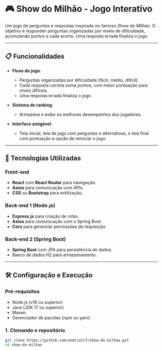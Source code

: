 # 🎮 Show do Milhão - Jogo Interativo

Um jogo de perguntas e respostas inspirado no famoso *Show do Milhão*. O objetivo é responder perguntas organizadas por níveis de dificuldade, acumulando pontos a cada acerto. Uma resposta errada finaliza o jogo.

---

## 📋 Funcionalidades

- **Fluxo do jogo**:
  - Perguntas organizadas por dificuldade (fácil, médio, difícil).
  - Cada resposta correta soma pontos, com maior pontuação para níveis difíceis.
  - Uma resposta errada finaliza o jogo.

- **Sistema de ranking**:
  - Armazena e exibe os melhores desempenhos dos jogadores.

- **Interface amigável**:
  - Tela inicial, tela de jogo com perguntas e alternativas, e tela final com pontuação e opção de reiniciar o jogo.

---

## 🚀 Tecnologias Utilizadas

### **Front-end**
- **React** com **React Router** para navegação.
- **Axios** para comunicação com APIs.
- **CSS** ou **Bootstrap** para estilização.

### **Back-end 1 (Node.js)**
- **Express.js** para criação de rotas.
- **Axios** para comunicação com o Spring Boot.
- **Cors** para gerenciar permissões de requisição.

### **Back-end 2 (Spring Boot)**
- **Spring Boot** com JPA para persistência de dados.
- Banco de dados H2 para armazenamento.

---

## 🛠️ Configuração e Execução

### **Pré-requisitos**
- Node.js (v16 ou superior)
- Java (JDK 17 ou superior)
- Maven
- Gerenciador de pacotes (npm ou yarn)

### **1. Clonando o repositório**
```bash
git clone https://github.com/andrielcf/show-do-milhao.git
cd show-do-milhao
